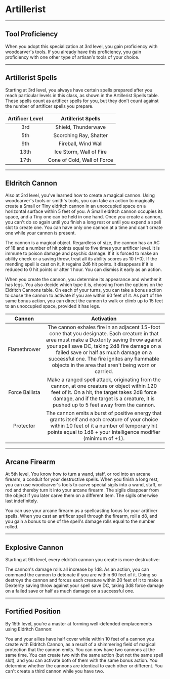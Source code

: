 # Artillerist

___
## Tool Proficiency
When you adopt this specialization at 3rd level, you gain proficiency with woodcarver's tools. If you already have this proficiency, you gain proficiency with one other type of artisan's tools of your choice.

___
## Artillerist Spells
Starting at 3rd level, you always have certain spells prepared after you reach particular levels in this class, as shown in the Artillerist Spells table. These spells count as artificer spells for you, but they don’t count against the number of artificer spells you prepare.

Artificer Level | Artillerist Spells
|:-:|:-:|
3rd | Shield, Thunderwave
5th | Scorching Ray, Shatter
9th | Fireball, Wind Wall
13th | Ice Storm, Wall of Fire
17th | Cone of Cold, Wall of Force

___
## Eldritch Cannon
Also at 3rd level, you've learned how to create a magical cannon. Using woodcarver's tools or smith's tools, you can take an action to magically create a Small or Tiny eldritch cannon in an unoccupied space on a horizontal surface within 5 feet of you. A Small eldritch cannon occupies its space, and a Tiny one can be held in one hand. Once you create a cannon, you can't do so again until you finish a long rest or until you expend a spell slot to create one. You can have only one cannon at a time and can't create one while your cannon is present.

The cannon is a magical object. Regardless of size, the cannon has an AC of 18 and a number of hit points equal to five times your artificer level. It is immune to poison damage and psychic damage. If it is forced to make an ability check or a saving throw, treat all its ability scores as 10 (+0). If the mending spell is cast on it, it regains 2d6 hit points. It disappears if it is reduced to 0 hit points or after 1 hour. You can dismiss it early as an action.

When you create the cannon, you determine its appearance and whether it has legs. You also decide which type it is, choosing from the options on the Eldritch Cannons table. On each of your turns, you can take a bonus action to cause the cannon to activate if you are within 60 feet of it. As part of the same bonus action, you can direct the cannon to walk or climb up to 15 feet to an unoccupied space, provided it has legs.

Cannon | Activation
|:-:|:-:|
Flamethrower |	The cannon exhales fire in an adjacent 15-foot cone that you designate. Each creature in that area must make a Dexterity saving throw against your spell save DC, taking 2d8 fire damage on a failed save or half as much damage on a successful one. The fire ignites any flammable objects in the area that aren't being worn or carried.
Force Ballista |	Make a ranged spell attack, originating from the cannon, at one creature or object within 120 feet of it. On a hit, the target takes 2d8 force damage, and if the target is a creature, it is pushed up to 5 feet away from the cannon.
Protector |	The cannon emits a burst of positive energy that grants itself and each creature of your choice within 10 feet of it a number of temporary hit points equal to 1d8 + your Intelligence modifier (minimum of +1).

___
## Arcane Firearm
At 5th level, You know how to turn a wand, staff, or rod into an arcane firearm, a conduit for your destructive spells. When you finish a long rest, you can use woodcarver's tools to carve special sigils into a wand, staff, or rod and thereby turn it into your arcane firearm. The sigils disappear from the object if you later carve them on a different item. The sigils otherwise last indefinitely.

You can use your arcane firearm as a spellcasting focus for your artificer spells. When you cast an artificer spell through the firearm, roll a d8, and you gain a bonus to one of the spell's damage rolls equal to the number rolled.

___
## Explosive Cannon
Starting at 9th level, every eldritch cannon you create is more destructive:

The cannon's damage rolls all increase by 1d8.
As an action, you can command the cannon to detonate if you are within 60 feet of it. Doing so destroys the cannon and forces each creature within 20 feet of it to make a Dexterity saving throw against your spell save DC, taking 3d8 force damage on a failed save or half as much damage on a successful one.

___
## Fortified Position
By 15th level, you’re a master at forming well-defended emplacements using Eldritch Cannon:

You and your allies have half cover while within 10 feet of a cannon you create with Eldritch Cannon, as a result of a shimmering field of magical protection that the cannon emits.
You can now have two cannons at the same time. You can create two with the same action (but not the same spell slot), and you can activate both of them with the same bonus action. You determine whether the cannons are identical to each other or different. You can't create a third cannon while you have two.